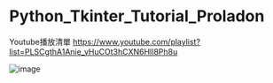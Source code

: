 # Python_Tkinter_Tutorial_Proladon


Youtube播放清單
https://www.youtube.com/playlist?list=PLSCgthA1Anie_vHuCOt3hCXN6HIl8Ph8u

![image](https://github.com/Proladon/Python_Tkinter_Tutorial_Proladon/blob/master/Proladon_Banner.png)


